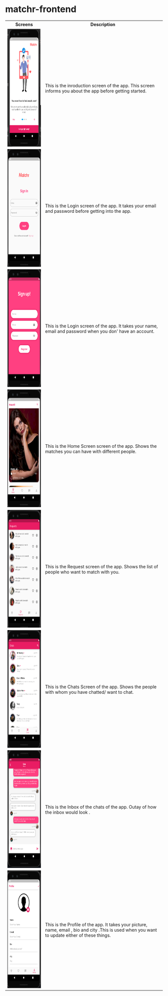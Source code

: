 # matchr-frontend

<table>
  <tr>
    <th>Screens
    <th>Description
  </tr>
  <tr>
    <td><div { border-radius:30px;}><img src='/assets/screens/intro1.PNG' width=200 height=375></div>
    <td> This is the inroduction screen of the app. This screen informs you about the app before getting started.
  </tr>
 
  <tr>
    <td><div borderRadius=20><img src='/assets/screens/loginScreen.PNG' width=200 height=375></div>
    <td> This is the Login screen of the app. It takes your email and password before getting into the app.
  </tr>
  
  <tr>
    <td><div borderRadius=20><img src='/assets/screens/signUpScreen.PNG' width=200 height=375></div>
    <td> This is the Login screen of the app. It takes your name, email and password when you don' have an account.
  </tr>
  <tr>
    <td><div borderRadius=20><img src='/assets/screens/HomeScreen.PNG' width=200 height=375></div>
    <td> This is the Home Screen screen of the app. Shows the matches you can have with different people.
  </tr>
  
  <tr>
    <td><div borderRadius=20><img src='/assets/screens/requests.PNG' width=200 height=375></div>
    <td> This is the Request screen of the app. Shows the list of people who want to match with you.
  </tr>
  
  <tr>
    <td><div borderRadius=20><img src='/assets/screens/ChatsScreen.PNG' width=200 height=375></div>
    <td> This is the Chats Screen of the app. Shows the people with whom you have chatted/ want to chat.
  </tr>
  
  <tr>
    <td><div borderRadius=20><img src='/assets/screens/inbox.PNG' width=200 height=375></div>
    <td> This is the Inbox of the chats of the app. Outay of how the inbox would look .
  </tr>
  
  <tr>
    <td><div borderRadius=20><img src='/assets/screens/profile.PNG' width=200 height=375></div>
    <td> This is the Profile of the app. It takes your picture, name, email , bio and city .This is used when you want to update either of these things.
  </tr>
  
</table>
